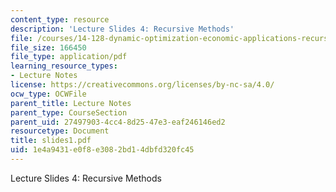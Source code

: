 ```yaml
---
content_type: resource
description: 'Lecture Slides 4: Recursive Methods'
file: /courses/14-128-dynamic-optimization-economic-applications-recursive-methods-spring-2003/1e4a9431e0f8e3082bd14dbfd320fc45_slides1.pdf
file_size: 166450
file_type: application/pdf
learning_resource_types:
- Lecture Notes
license: https://creativecommons.org/licenses/by-nc-sa/4.0/
ocw_type: OCWFile
parent_title: Lecture Notes
parent_type: CourseSection
parent_uid: 27497903-4cc4-8d25-47e3-eaf246146ed2
resourcetype: Document
title: slides1.pdf
uid: 1e4a9431-e0f8-e308-2bd1-4dbfd320fc45
---
```

Lecture Slides 4: Recursive Methods